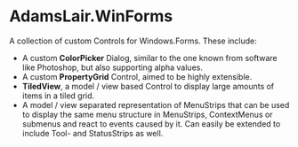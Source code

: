 AdamsLair.WinForms
==================

A collection of custom Controls for Windows.Forms. These include:

* A custom **ColorPicker** Dialog, similar to the one known from software like Photoshop, but also supporting alpha values.
* A custom **PropertyGrid** Control, aimed to be highly extensible.
* **TiledView**, a model / view based Control to display large amounts of items in a tiled grid.
* A model / view separated representation of MenuStrips that can be used to display the same menu structure in MenuStrips, ContextMenus or submenus and react to events caused by it. Can easily be extended to include Tool- and StatusStrips as well.
